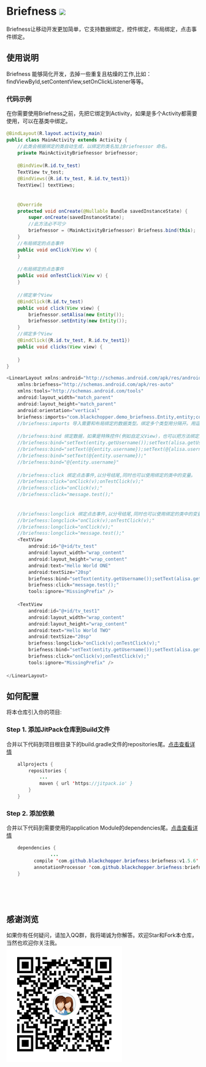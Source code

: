 # Briefness  [![](https://jitpack.io/v/blackchopper/briefness.svg)](https://jitpack.io/#blackchopper/briefness)
Briefness让移动开发更加简单，它支持数据绑定，控件绑定，布局绑定，点击事件绑定。
## 使用说明
Briefness 能够简化开发，去掉一些重复且枯燥的工作,比如：findViewById,setContentView,setOnClickListener等等。
### 代码示例
在你需要使用Briefness之前，先把它绑定到Activity，如果是多个Activity都需要使用，可以在基类中绑定。
```Java
@BindLayout(R.layout.activity_main)
public class MainActivity extends Activity {
    //此类会根据绑定的类自动生成，以绑定的类名加上Briefnessor 命名。
    private MainActivityBriefnessor briefnessor;

    @BindView(R.id.tv_test)
    TextView tv_test;
    @BindViews({R.id.tv_test, R.id.tv_test1})
    TextView[] textViews;


    @Override
    protected void onCreate(@Nullable Bundle savedInstanceState) {
        super.onCreate(savedInstanceState);
        //此方法必不可少
        briefnessor = (MainActivityBriefnessor) Briefness.bind(this);
    }
    //布局绑定的点击事件
    public void onClick(View v) {
    }

    //布局绑定的点击事件
    public void onTestClick(View v) {
    }

    //绑定单个View
    @BindClick(R.id.tv_test)
    public void click(View view) {
        briefnessor.setAlisa(new Entity());
        briefnessor.setEntity(new Entity());
    }
    //绑定多个View
    @BindClick({R.id.tv_test, R.id.tv_test1})
    public void clicks(View view) {

    }
}
```
```Java
<LinearLayout xmlns:android="http://schemas.android.com/apk/res/android"
    xmlns:briefness="http://schemas.android.com/apk/res-auto"
    xmlns:tools="http://schemas.android.com/tools"
    android:layout_width="match_parent"
    android:layout_height="match_parent"
    android:orientation="vertical"
    briefness:imports="com.blackchopper.demo_briefness.Entity,entity;com.blackchopper.demo_briefness.Entity,alisa;">
    //briefness:imports 导入需要和布局绑定的数据类型。绑定多个类型用分隔开。用逗号隔开数据类型和类型别名。

    //briefness:bind 绑定数据，如果是特殊控件(例如自定义View)，也可以把方法绑定上。如果需要绑定多个类型数据，需要用分号隔开。注意：如果没有补全方法，请不要添加分号，同时也只能设置一种数据。下面是几种常见的写法
    //briefness:bind="setText(entity.getUsername());setText(alisa.getUsername());"
    //briefness:bind="setText(@{entity.username});setText(@{alisa.username});"
    //briefness:bind="setText(@{entity.username});"
    //briefness:bind="@{entity.username}"

    //briefness:click 绑定点击事件,以分号结尾,同时也可以使用绑定的类中的变量。
    //briefness:click="onClick(v);onTestClick(v);"
    //briefness:click="onClick(v);"
    //briefness:click="message.test();"


    //briefness:longclick 绑定点击事件,以分号结尾,同时也可以使用绑定的类中的变量。
    //briefness:longclick="onClick(v);onTestClick(v);"
    //briefness:longclick="onClick(v);"
    //briefness:longclick="message.test();"
    <TextView
        android:id="@+id/tv_test"
        android:layout_width="wrap_content"
        android:layout_height="wrap_content"
        android:text="Hello World ONE"
        android:textSize="20sp"
        briefness:bind="setText(entity.getUsername());setText(alisa.getUsername());"
        briefness:click="message.test();"
        tools:ignore="MissingPrefix" />

    <TextView
        android:id="@+id/tv_test1"
        android:layout_width="wrap_content"
        android:layout_height="wrap_content"
        android:text="Hello World TWO"
        android:textSize="20sp"
        briefness:longclick="onClick(v);onTestClick(v);"
        briefness:bind="setText(entity.getUsername());setText(alisa.getUsername());"
        briefness:click="onClick(v);onTestClick(v);"
        tools:ignore="MissingPrefix" />

</LinearLayout>
```
## 如何配置
将本仓库引入你的项目:
### Step 1. 添加JitPack仓库到Build文件
合并以下代码到项目根目录下的build.gradle文件的repositories尾。[点击查看详情](https://github.com/blackchopper/CarouselBanner/blob/master/root_build.gradle.png)
```Java
	allprojects {
		repositories {
			...
			maven { url 'https://jitpack.io' }
		}
	}
```
### Step 2. 添加依赖   
合并以下代码到需要使用的application Module的dependencies尾。[点击查看详情](https://github.com/blackchopper/CarouselBanner/blob/master/application_build.gradle.png)
```Java
	dependencies {
                ...
          compile 'com.github.blackchopper.briefness:briefness:v1.5.6'
    	  annotationProcessor 'com.github.blackchopper.briefness:briefness-compiler:v1.5.6'
	}
```
<br><br><br>
## 感谢浏览
如果你有任何疑问，请加入QQ群，我将竭诚为你解答。欢迎Star和Fork本仓库，当然也欢迎你关注我。
<br>
![Image Text](https://github.com/blackchopper/CarouselBanner/blob/master/qq_group.png)

